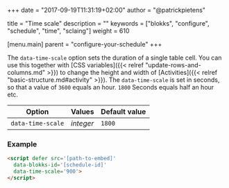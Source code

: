 +++
date            = "2017-09-19T11:31:19+02:00"
author          = "@patrickpietens"

title           = "Time scale"
description     = ""
keywords        = ["blokks", "configure", "schedule", "time", "sclaing"]
weight          = 610

[menu.main]
parent          = "configure-your-schedule"
+++

The `data-time-scale` option sets the duration of a single table cell. You can use this together with [CSS variables]({{< relref "update-rows-and-columns.md" >}}) to change the height and width of [Activities]({{< relref "basic-structure.md#activity" >}}). The `data-time-scale` is set in seconds, so that a value of `3600` equals an hour. `1800` Seconds equals half an hour etc.

| Option | Values | Default value |
|--------|--------|---------------|
| `data-time-scale` | *integer* | `1800`|

### Example

```html
<script	defer src='[path-to-embed]'
  data-blokks-id='[schedule-id]'
  data-time-scale='900'>
</script>
```
